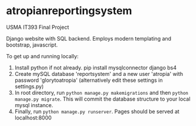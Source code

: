 # atropianreportingsystem
USMA IT393 Final Project

Django website with SQL backend. Employs modern templating and bootstrap, javascript.

To get up and running locally:

1) Install python if not already. pip install mysqlconnector django bs4
2) Create mySQL database 'reportsystem' and a new user 'atropia' with password 'glorytoatropia' (alternatively edit these settings in settings.py)
3) In root directory, run `python manage.py makemigrations` and then `python manage.py migrate`. This will commit the database structure to your local mysql instance.
4) Finally, run `python manage.py runserver`. Pages should be served at localhost:8000

